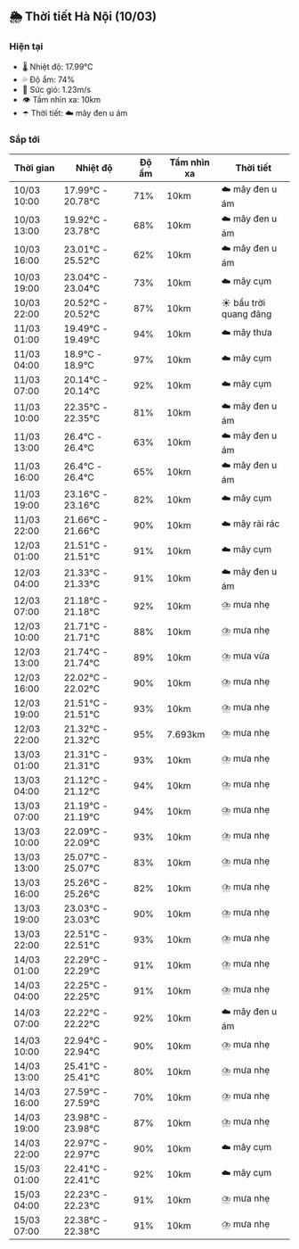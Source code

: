 ## 🌦️ Thời tiết Hà Nội (10/03)

### Hiện tại

- 🌡️ Nhiệt độ: 17.99℃
- 💦 Độ ẩm: 74%
- 💨 Sức gió: 1.23m/s
- 👁️ Tầm nhìn xa: 10km
- ☂️ Thời tiết: ☁️ mây đen u ám

### Sắp tới

| Thời gian | Nhiệt độ | Độ ẩm | Tầm nhìn xa | Thời tiết |
| --- | --- | --- | --- | --- |
| 10/03 10:00 | 17.99℃ - 20.78℃ | 71% | 10km | ☁️ mây đen u ám |
| 10/03 13:00 | 19.92℃ - 23.78℃ | 68% | 10km | ☁️ mây đen u ám |
| 10/03 16:00 | 23.01℃ - 25.52℃ | 62% | 10km | ☁️ mây đen u ám |
| 10/03 19:00 | 23.04℃ - 23.04℃ | 73% | 10km | ☁️ mây cụm |
| 10/03 22:00 | 20.52℃ - 20.52℃ | 87% | 10km | ☀️ bầu trời quang đãng |
| 11/03 01:00 | 19.49℃ - 19.49℃ | 94% | 10km | ☁️ mây thưa |
| 11/03 04:00 | 18.9℃ - 18.9℃ | 97% | 10km | ☁️ mây cụm |
| 11/03 07:00 | 20.14℃ - 20.14℃ | 92% | 10km | ☁️ mây cụm |
| 11/03 10:00 | 22.35℃ - 22.35℃ | 81% | 10km | ☁️ mây đen u ám |
| 11/03 13:00 | 26.4℃ - 26.4℃ | 63% | 10km | ☁️ mây đen u ám |
| 11/03 16:00 | 26.4℃ - 26.4℃ | 65% | 10km | ☁️ mây đen u ám |
| 11/03 19:00 | 23.16℃ - 23.16℃ | 82% | 10km | ☁️ mây cụm |
| 11/03 22:00 | 21.66℃ - 21.66℃ | 90% | 10km | ☁️ mây rải rác |
| 12/03 01:00 | 21.51℃ - 21.51℃ | 91% | 10km | ☁️ mây cụm |
| 12/03 04:00 | 21.33℃ - 21.33℃ | 91% | 10km | ☁️ mây đen u ám |
| 12/03 07:00 | 21.18℃ - 21.18℃ | 92% | 10km | ⛈️ mưa nhẹ |
| 12/03 10:00 | 21.71℃ - 21.71℃ | 88% | 10km | ⛈️ mưa nhẹ |
| 12/03 13:00 | 21.74℃ - 21.74℃ | 89% | 10km | ⛈️ mưa vừa |
| 12/03 16:00 | 22.02℃ - 22.02℃ | 90% | 10km | ⛈️ mưa nhẹ |
| 12/03 19:00 | 21.51℃ - 21.51℃ | 93% | 10km | ⛈️ mưa nhẹ |
| 12/03 22:00 | 21.32℃ - 21.32℃ | 95% | 7.693km | ⛈️ mưa nhẹ |
| 13/03 01:00 | 21.31℃ - 21.31℃ | 93% | 10km | ⛈️ mưa nhẹ |
| 13/03 04:00 | 21.12℃ - 21.12℃ | 94% | 10km | ⛈️ mưa nhẹ |
| 13/03 07:00 | 21.19℃ - 21.19℃ | 94% | 10km | ⛈️ mưa nhẹ |
| 13/03 10:00 | 22.09℃ - 22.09℃ | 93% | 10km | ⛈️ mưa nhẹ |
| 13/03 13:00 | 25.07℃ - 25.07℃ | 83% | 10km | ⛈️ mưa nhẹ |
| 13/03 16:00 | 25.26℃ - 25.26℃ | 82% | 10km | ⛈️ mưa nhẹ |
| 13/03 19:00 | 23.03℃ - 23.03℃ | 90% | 10km | ⛈️ mưa nhẹ |
| 13/03 22:00 | 22.51℃ - 22.51℃ | 93% | 10km | ⛈️ mưa nhẹ |
| 14/03 01:00 | 22.29℃ - 22.29℃ | 91% | 10km | ⛈️ mưa nhẹ |
| 14/03 04:00 | 22.25℃ - 22.25℃ | 91% | 10km | ⛈️ mưa nhẹ |
| 14/03 07:00 | 22.22℃ - 22.22℃ | 92% | 10km | ☁️ mây đen u ám |
| 14/03 10:00 | 22.94℃ - 22.94℃ | 90% | 10km | ⛈️ mưa nhẹ |
| 14/03 13:00 | 25.41℃ - 25.41℃ | 80% | 10km | ⛈️ mưa nhẹ |
| 14/03 16:00 | 27.59℃ - 27.59℃ | 70% | 10km | ⛈️ mưa nhẹ |
| 14/03 19:00 | 23.98℃ - 23.98℃ | 87% | 10km | ⛈️ mưa nhẹ |
| 14/03 22:00 | 22.97℃ - 22.97℃ | 90% | 10km | ☁️ mây cụm |
| 15/03 01:00 | 22.41℃ - 22.41℃ | 92% | 10km | ☁️ mây cụm |
| 15/03 04:00 | 22.23℃ - 22.23℃ | 91% | 10km | ⛈️ mưa nhẹ |
| 15/03 07:00 | 22.38℃ - 22.38℃ | 91% | 10km | ⛈️ mưa nhẹ |
